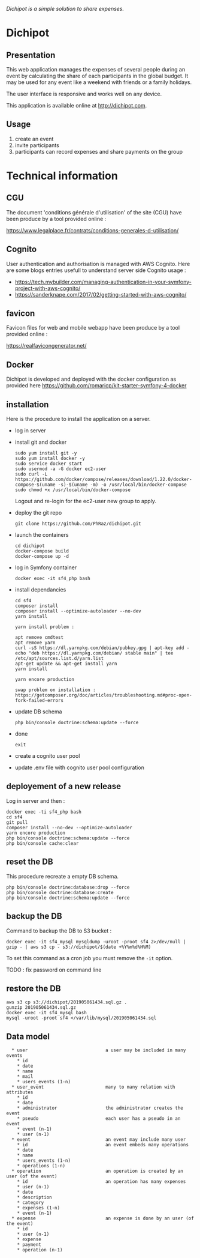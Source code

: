 _Dichipot is a simple solution to share expenses._

# Dichipot

## Presentation

This web application manages the expenses of several people during an event by calculating the share of each participants in the global budget. It may be used for any event like a weekend with friends or a family holidays.

The user interface is responsive and works well on any device.

This application is available online at <http://dichipot.com>.

## Usage

1. create an event
2. invite participants
3. participants can record expenses and share payments on the group

# Technical information

## CGU 

The document 'conditions générale d'utilisation' of the site (CGU) have been produce 
by a tool provided online :

https://www.legalplace.fr/contrats/conditions-generales-d-utilisation/

## Cognito 

User authentication and authorisation is managed with AWS Cognito. 
Here are some blogs entries usefull to understand server side Cognito usage :
- <https://tech.mybuilder.com/managing-authentication-in-your-symfony-project-with-aws-cognito/>
- <https://sanderknape.com/2017/02/getting-started-with-aws-cognito/>

## favicon

Favicon files for web and mobile webapp have been produce by a tool provided online :

https://realfavicongenerator.net/

## Docker

Dichipot is developed and deployed with the docker configuration as provided here 
<https://github.com/romaricp/kit-starter-symfony-4-docker>

## installation

Here is the procedure to install the application on a server.
- log in server
- install git and docker
  ```
  sudo yum install git -y
  sudo yum install docker -y
  sudo service docker start
  sudo usermod -a -G docker ec2-user
  sudo curl -L https://github.com/docker/compose/releases/download/1.22.0/docker-compose-$(uname -s)-$(uname -m) -o /usr/local/bin/docker-compose
  sudo chmod +x /usr/local/bin/docker-compose
  ```
  Logout and re-login for the ec2-user new group to apply.
  
- deploy the git repo
  ```
  git clone https://github.com/PhRaz/dichipot.git
  ```
- launch the containers
  ```
  cd dichipot
  docker-compose build
  docker-compose up -d
  ```
- log in Symfony container
  ```
  docker exec -it sf4_php bash
  ```
- install dependancies
  ```
  cd sf4
  composer install
  composer install --optimize-autoloader --no-dev
  yarn install
  
  yarn install problem :
  
  apt remove cmdtest
  apt remove yarn
  curl -sS https://dl.yarnpkg.com/debian/pubkey.gpg | apt-key add -
  echo "deb https://dl.yarnpkg.com/debian/ stable main" | tee /etc/apt/sources.list.d/yarn.list
  apt-get update && apt-get install yarn
  yarn install
  
  yarn encore production
  
  swap problem on installation :
  https://getcomposer.org/doc/articles/troubleshooting.md#proc-open-fork-failed-errors
  ```
- update DB schema
  ```
  php bin/console doctrine:schema:update --force
  ```
- done
  ```
  exit
  ```
- create a cognito user pool 
- update .env file with cognito user pool configuration

## deployement of a new release

Log in server and then :

```
docker exec -ti sf4_php bash
cd sf4
git pull
composer install --no-dev --optimize-autoloader
yarn encore production
php bin/console doctrine:schema:update --force
php bin/console cache:clear
```

## reset the DB

This procedure recreate a empty DB schema.

```
php bin/console doctrine:database:drop --force
php bin/console doctrine:database:create
php bin/console doctrine:schema:update --force
```

## backup the DB

Command to backup the DB to S3 bucket :

```
docker exec -it sf4_mysql mysqldump -uroot -proot sf4 2>/dev/null | gzip - | aws s3 cp - s3://dichipot/$(date +%Y%m%d%H%M)
```

To set this command as a cron job you must remove the `-it` option.

TODO : fix password on command line

## restore the DB

```
aws s3 cp s3://dichipot/201905061434.sql.gz .
gunzip 201905061434.sql.gz
docker exec -it sf4_mysql bash
mysql -uroot -proot sf4 </var/lib/mysql/201905061434.sql
```

## Data model

```
  * user                             a user may be included in many events
    * id
    * date
    * name
    * mail
    * users_events (1-n)             
  * user_event                       many to many relation with attributes
    * id
    * date
    * administrator                  the administrator creates the event
    * pseudo                         each user has a pseudo in an event
    * event (n-1)
    * user (n-1)
  * event                            an event may include many user
    * id                             an event embeds many operations
    * date
    * name
    * users_events (1-n)
    * operations (1-n)
  * operation                        an operation is created by an user (of the event)
    * id                             an operation has many expenses
    * user (n-1)
    * date
    * description
    * category
    * expenses (1-n)
    * event (n-1)
  * expense                          an expense is done by an user (of the event)
    * id
    * user (n-1)
    * expense
    * payment
    * operation (n-1)
```
